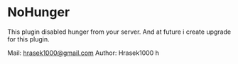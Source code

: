 # NoHunger
This plugin disabled hunger from your server.
And at future i create upgrade for this plugin.

Mail: hrasek1000@gmail.com
Author: Hrasek1000
h
